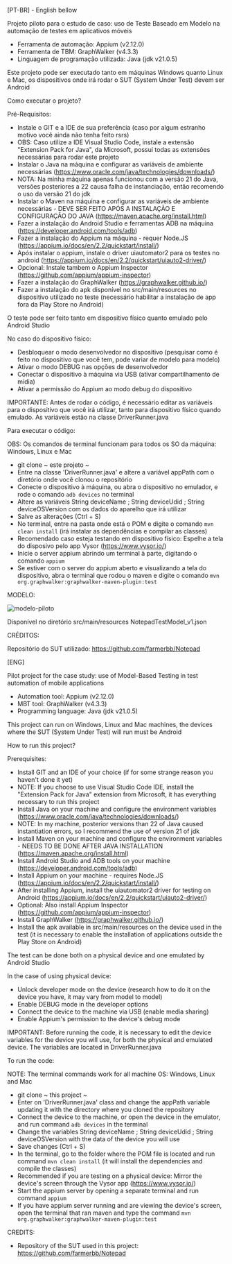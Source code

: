 [PT-BR] - English bellow

Projeto piloto para o estudo de caso: uso de Teste Baseado em Modelo na automação de testes em aplicativos móveis

- Ferramenta de automação: Appium (v2.12.0)
- Ferramenta de TBM: GraphWalker (v4.3.3)
- Linguagem de programação utilizada: Java (jdk v21.0.5)

Este projeto pode ser executado tanto em máquinas Windows quanto Linux e Mac, os dispositivos onde irá rodar o SUT (System Under Test) devem ser Android

Como executar o projeto?

Pré-Requisitos:

- Instale o GIT e a IDE de sua preferência (caso por algum estranho motivo você ainda não tenha feito rsrs)
- OBS: Caso utilize a IDE Visual Studio Code, instale a extensão "Extension Pack for Java", da Microsoft, possui todas as extensões necessárias para rodar este projeto 
- Instalar o Java na máquina e configurar as variáveis de ambiente necessárias (https://www.oracle.com/java/technologies/downloads/)
- NOTA: Na minha máquina apenas funcionou com a versão 21 do Java, versões posteriores a 22 causa falha de instanciação, então recomendo o uso da versão 21 do jdk
- Instalar o Maven na máquina e configurar as variáveis de ambiente necessárias - DEVE SER FEITO APÓS A INSTALAÇÃO E CONFIGURAÇÃO DO JAVA (https://maven.apache.org/install.html)
- Fazer a instalação do Android Studio e ferramentas ADB na máquina (https://developer.android.com/tools/adb)
- Fazer a instalação do Appium na máquina - requer Node.JS (https://appium.io/docs/en/2.2/quickstart/install/)
- Após instalar o appium, instale o driver uiautomator2 para os testes no android (https://appium.io/docs/en/2.2/quickstart/uiauto2-driver/)
- Opcional: Instale tambem o Appium Inspector (https://github.com/appium/appium-inspector)
- Fazer a instalação do GraphWalker (https://graphwalker.github.io/)
- Fazer a instalação do apk disponível no src/main/resources no dispositivo utilizado no teste (necessário habilitar a instalação de app fora da Play Store no Android)

O teste pode ser feito tanto em dispositivo físico quanto emulado pelo Android Studio

No caso do dispositivo físico:

- Desbloquear o modo desenvolvedor no dispositivo (pesquisar como é feito no dispositivo que você tem, pode variar de modelo para modelo)
- Ativar o modo DEBUG nas opções de desenvolvedor
- Conectar o dispositivo à máquina via USB (ativar compartilhamento de mídia)
- Ativar a permissão do Appium ao modo debug do dispositivo

IMPORTANTE: Antes de rodar o código, é necessário editar as variáveis para o dispositivo que você irá utilizar, tanto para dispositivo físico quando emulado. As variáveis estão na classe DriverRunner.java

Para executar o código:

OBS: Os comandos de terminal funcionam para todos os SO da máquina: Windows, Linux e Mac

- git clone ~ este projeto ~
- Entre na classe 'DriverRunner.java' e altere a variável appPath com o diretório onde você clonou o repositório
- Conecte o dispositivo à máquina, ou abra o dispositivo no emulador, e rode o comando `adb devices` no terminal
- Altere as variáveis String deviceName ; String deviceUdid ; String deviceOSVersion com os dados do aparelho que irá utilizar
- Salve as alterações (Ctrl + S)
- No terminal, entre na pasta onde está o POM e digite o comando `mvn clean install` (irá instalar as dependências e compilar as classes)
- Recomendado caso esteja testando em dispositivo físico: Espelhe a tela do disposivo pelo app Vysor (https://www.vysor.io/)
- Inicie o server appium abrindo um terminal à parte, digitando o comando `appium`
- Se estiver com o server do appium aberto e visualizando a tela do dispositivo, abra o terminal que rodou o maven e digite o comando `mvn org.graphwalker:graphwalker-maven-plugin:test`

MODELO:

![modelo-piloto](https://github.com/user-attachments/assets/f86c5e8c-0099-4e1a-bd53-bf70605206f4)

Disponível no diretório src/main/resources
NotepadTestModel_v1.json

CRÉDITOS:

Repositório do SUT utilizado: https://github.com/farmerbb/Notepad

[ENG]

Pilot project for the case study: use of Model-Based Testing in test automation of mobile applications 

- Automation tool: Appium (v2.12.0)
- MBT tool: GraphWalker (v4.3.3)
- Programming language: Java (jdk v21.0.5)

This project can run on Windows, Linux and Mac machines, the devices where the SUT (System Under Test) will run must be Android

How to run this project?

Prerequisites: 

- Install GIT and an IDE of your choice (if for some strange reason you haven't done it yet)
- NOTE: If you choose to use Visual Studio Code IDE, install the "Extension Pack for Java" extension from Microsoft, it has everything necessary to run this project
- Install Java on your machine and configure the environment variables (https://www.oracle.com/java/technologies/downloads/)
- NOTE: In my machine, posterior versions than 22 of Java caused instantiation errors, so I recommend the use of version 21 of jdk
- Install Maven on your machine and configure the environment variables - NEEDS TO BE DONE AFTER JAVA INSTALLATION (https://maven.apache.org/install.html)
- Install Android Studio and ADB tools on your machine (https://developer.android.com/tools/adb)
- Install Appium on your machine - requires Node.JS (https://appium.io/docs/en/2.2/quickstart/install/)
- After installing Appium, install the uiautomator2 driver for testing on Android (https://appium.io/docs/en/2.2/quickstart/uiauto2-driver/)
- Optional: Also install Appium Inspector (https://github.com/appium/appium-inspector)
- Install GraphWalker (https://graphwalker.github.io/)
- Install the apk available in src/main/resources on the device used in the test (it is necessary to enable the installation of applications outside the Play Store on Android)

The test can be done both on a physical device and one emulated by Android Studio 

In the case of using physical device: 

- Unlock developer mode on the device (research how to do it on the device you have, it may vary from model to model)
- Enable DEBUG mode in the developer options
- Connect the device to the machine via USB (enable media sharing)
- Enable Appium's permission to the device's debug mode

IMPORTANT: Before running the code, it is necessary to edit the device variables for the device you will use, for both the physical and emulated device. The variables are located in DriverRunner.java

To run the code: 

NOTE: The terminal commands work for all machine OS: Windows, Linux and Mac 

- git clone ~ this project ~
- Enter on 'DriverRunner.java' class and change the appPath variable updating it with the directory where you cloned the repository
- Connect the device to the machine, or open the device in the emulator, and run command `adb devices`  in the terminal
- Change the variables String deviceName ; String deviceUdid ; String deviceOSVersion with the data of the device you will use
- Save changes (Ctrl + S)
- In the terminal, go to the folder where the POM file is located and run command `mvn clean install` (it will install the dependencies and compile the classes)
- Recommended if you are testing on a physical device: Mirror the device's screen through the Vysor app (https://www.vysor.io/)
- Start the appium server by opening a separate terminal and run command `appium` 
- If you have appium server running and are viewing the device's screen, open the terminal that ran maven and type the command `mvn org.graphwalker:graphwalker-maven-plugin:test`

CREDITS:

- Repository of the SUT used in this project: https://github.com/farmerbb/Notepad
